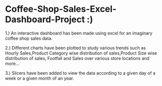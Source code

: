 # Coffee-Shop-Sales-Excel-Dashboard-Project :)

1.) An interactive dashboard has been made using excel for an imaginary coffee shop sales data.

2.) Different charts have been plotted to study various trends such as Hourly Sales,Product Category wise distribution of sales,Product Size wise distribution of sales, Footfall and Sales over various store locations and more...

3.) Slicers have been added to view the data according to a given day of a week or a given month of an year.
